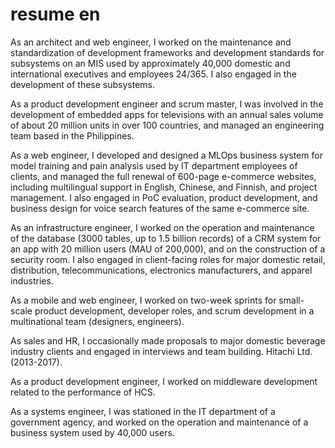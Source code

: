 # resume en




As an architect and web engineer, I worked on the maintenance and standardization of development frameworks and development standards for subsystems on an MIS used by approximately 40,000 domestic and international executives and employees 24/365. I also engaged in the development of these subsystems.

As a product development engineer and scrum master, I was involved in the development of embedded apps for televisions with an annual sales volume of about 20 million units in over 100 countries, and managed an engineering team based in the Philippines.

As a web engineer, I developed and designed a MLOps business system for model training and pain analysis used by IT department employees of clients, and managed the full renewal of 600-page e-commerce websites, including multilingual support in English, Chinese, and Finnish, and project management. I also engaged in PoC evaluation, product development, and business design for voice search features of the same e-commerce site.

As an infrastructure engineer, I worked on the operation and maintenance of the database (3000 tables, up to 1.5 billion records) of a CRM system for an app with 20 million users (MAU of 200,000), and on the construction of a security room. I also engaged in client-facing roles for major domestic retail, distribution, telecommunications, electronics manufacturers, and apparel industries.

As a mobile and web engineer, I worked on two-week sprints for small-scale product development, developer roles, and scrum development in a multinational team (designers, engineers).

As sales and HR, I occasionally made proposals to major domestic beverage industry clients and engaged in interviews and team building. Hitachi Ltd. (2013-2017).

As a product development engineer, I worked on middleware development related to the performance of HCS.

As a systems engineer, I was stationed in the IT department of a government agency, and worked on the operation and maintenance of a business system used by 40,000 users.